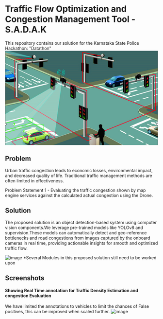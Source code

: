 
# Traffic Flow Optimization and Congestion Management Tool - S.A.D.A.K

This repository contains our solution for the Karnataka State Police Hackathon: "Datathon"
![App Screenshot](cover.jpeg)
## Problem

Urban traffic congestion leads to economic losses, environmental impact, and decreased quality of life. Traditional traffic management methods are often limited in effectiveness.  

Problem Statement 1 - Evaluating the traffic congestion shown by map engine services against the calculated actual congestion using the Drone.

## Solution

The proposed solution is an object detection-based system using computer vision components.We leverage pre-trained models like YOLOv8 and supervision.These models can automatically detect and geo-reference bottlenecks and road congestions from images captured by the onboard cameras in real time, providing actionable insights for smooth and optimized traffic flow.

![image](https://github.com/Dev-on-go/S.A.D.A.K/assets/120119971/120599b9-5b57-4677-924e-7a0a3f4d21ef)
*Several Modules in this proposed solution still need to be worked upon

## Screenshots

#### Showing Real Time annotation for Traffic Density Estimation and congestion Evaluation
We have limited the annotations to vehicles to limit the chances of False positives, this can be improved when scaled further.
![image](https://github.com/Dev-on-go/S.A.D.A.K/assets/120119971/c81c8850-1a2f-4778-9b2e-720754362698)




